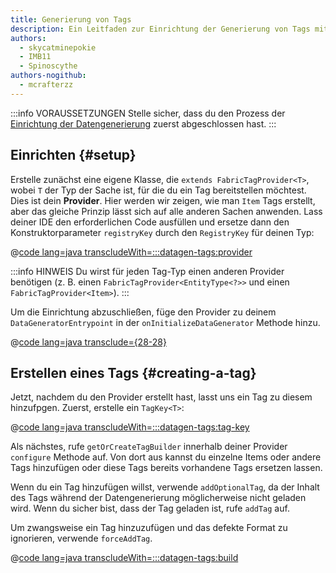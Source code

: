 ```yaml
---
title: Generierung von Tags
description: Ein Leitfaden zur Einrichtung der Generierung von Tags mit dem Datengenerator.
authors:
  - skycatminepokie
  - IMB11
  - Spinoscythe
authors-nogithub:
  - mcrafterzz
---
```


:::info VORAUSSETZUNGEN
Stelle sicher, dass du den Prozess der [Einrichtung der Datengenerierung](./setup) zuerst abgeschlossen hast.
:::

## Einrichten {#setup}

Erstelle zunächst eine eigene Klasse, die `extends FabricTagProvider<T>`, wobei `T` der Typ der Sache ist, für die du ein Tag bereitstellen möchtest. Dies ist dein **Provider**. Hier werden wir zeigen, wie man `Item` Tags erstellt, aber das gleiche Prinzip lässt sich auf alle anderen Sachen anwenden. Lass deiner IDE den erforderlichen Code ausfüllen und ersetze dann den Konstruktorparameter `registryKey` durch den `RegistryKey` für deinen Typ:

@[code lang=java transcludeWith=:::datagen-tags:provider](@/reference/1.21/src/client/java/com/example/docs/datagen/FabricDocsReferenceItemTagProvider.java)

:::info HINWEIS
Du wirst für jeden Tag-Typ einen anderen Provider benötigen (z. B. einen `FabricTagProvider<EntityType<?>>` und einen `FabricTagProvider<Item>`).
:::

Um die Einrichtung abzuschließen, füge den Provider zu deinem `DataGeneratorEntrypoint` in der `onInitializeDataGenerator` Methode hinzu.

@[code lang=java transclude={28-28}](@/reference/1.21/src/client/java/com/example/docs/datagen/FabricDocsReferenceDataGenerator.java)

## Erstellen eines Tags {#creating-a-tag}

Jetzt, nachdem du den Provider erstellt hast, lasst uns ein Tag zu diesem hinzufpgen. Zuerst, erstelle ein `TagKey<T>`:

@[code lang=java transcludeWith=:::datagen-tags:tag-key](@/reference/1.21/src/client/java/com/example/docs/datagen/FabricDocsReferenceItemTagProvider.java)

Als nächstes, rufe `getOrCreateTagBuilder` innerhalb deiner Provider `configure` Methode auf. Von dort aus kannst du einzelne Items oder andere Tags hinzufügen oder diese Tags bereits vorhandene Tags ersetzen lassen.

Wenn du ein Tag hinzufügen willst, verwende `addOptionalTag`, da der Inhalt des Tags während der Datengenerierung möglicherweise nicht geladen wird. Wenn du sicher bist, dass der Tag geladen ist, rufe `addTag` auf.

Um zwangsweise ein Tag hinzuzufügen und das defekte Format zu ignorieren, verwende `forceAddTag`.

@[code lang=java transcludeWith=:::datagen-tags:build](@/reference/1.21/src/client/java/com/example/docs/datagen/FabricDocsReferenceItemTagProvider.java)
